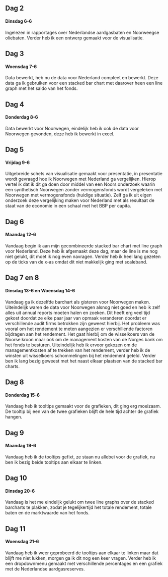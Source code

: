 
## Dag 2 
#### Dinsdag 6-6
Ingelezen in rapportages over Nederlandse aardgasbaten en Noorweegse oliebaten. Verder heb ik een ontwerp gemaakt
voor de visualisatie.

## Dag 3
#### Woensdag 7-6
Data bewerkt, heb nu de data voor Nederland compleet en bewerkt. Deze data ga ik gebruiken voor een stacked
bar chart met daarover heen een line graph met het saldo van het fonds.

## Dag 4 
#### Donderdag 8-6
Data bewerkt voor Noorwegen, eindelijk heb ik ook de data voor Noorwegen gevonden, deze heb ik bewerkt in excel. 

## Dag 5
#### Vrijdag 9-6
Uitgebreide schets van visualisatie gemaakt voor presentatie, in presentatie wordt gevraagd hoe ik Noorwegen met Nederland
ga vergelijken. Hierop vertel ik dat ik dit ga doen door middel van een Noors onderzoek waarin een synthetisch Noorwegen
zonder vermogensfonds wordt vergeleken met Noorwegen met vermogensfonds (huidige situatie). Zelf ga ik uit eigen onderzoek
deze vergelijking maken voor Nederland met als resultaat de staat van de economie in een schaal met het BBP per capita.

## Dag 6
#### Maandag 12-6
Vandaag begin ik aan mijn gecombineerde stacked bar chart met line graph voor Nederland. Deze heb ik afgemaakt deze dag, maar de line is me nog niet gelukt, dit moet ik nog even navragen. Verder heb ik heel lang gezeten op de ticks van de x-as
omdat dit niet makkelijk ging met scaleband.

## Dag 7 en 8
#### Dinsdag 13-6 en Woensdag 14-6
Vandaag ga ik dezelfde barchart als gisteren voor Noorwegen maken. Uiteindelijk waren de data voor Noorwegen alsnog niet goed en heb ik zelf alles uit annual reports moeten halen en zoeken. Dit heeft erg veel tijd gekost doordat ze elke paar jaar 
van opmaak veranderen doordat er verschillende audit firms betrokken zijn geweest hierbij. Het probleem was vooral om het
rendement te meten aangezien er verschillende factoren bijdragen aan het rendement. Het gaat hierbij om de wisselkoers
van de Noorse kroon maar ook om de management kosten van de Norges bank om het fonds te besturen. Uiteindelijk heb ik ervoor
gekozen om de managementkosten af te trekken van het rendement, verder heb ik de winsten uit wisselkoers schommelingen 
bij het rendement geteld. Verder ben ik lang bezig geweest met het naast elkaar plaatsen van de stacked bar charts.

## Dag 8
#### Donderdag 15-6
Vandaag heb ik tooltips gemaakt voor de grafieken, dit ging erg moeizaam. De tooltip bij een van de twee grafieken blijft de hele tijd achter de grafiek hangen.

## Dag 9
#### Maandag 19-6
Vandaag heb ik de tooltips gefixt, ze staan nu allebei voor de grafiek, nu ben ik bezig beide tooltips aan elkaar te linken.

## Dag 10
#### Dinsdag 20-6
Vandaag is het me eindelijk gelukt om twee line graphs over de stacked barcharts te plakken, zodat je tegelijkertijd het totale rendement, totale baten en de marktwaarde van het fonds.

## Dag 11
#### Woensdag 21-6
Vandaag heb ik weer geprobeerd de tooltips aan elkaar te linken maar dat blijft me niet lukken, morgen ga ik dit nog een keer vragen. Verder heb ik een dropdownmenu gemaakt met verschillende percentages en een grafiek met de Nederlandse aardgasreserves.
